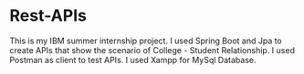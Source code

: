 # Rest-APIs
This is my IBM summer internship project. I used Spring Boot and Jpa to create APIs that show the scenario of College - Student Relationship. I used Postman as client to test APIs. I used Xampp for MySql Database.
